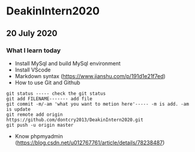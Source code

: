 # DeakinIntern2020
## 20 July 2020
### What I learn today
* Install MySql and build MySql environment
* Install VScode
* Markdown syntax
(https://www.jianshu.com/p/191d1e21f7ed)
* How to use Git and Github
```
git status ----- check the git status
git add FILENAME------- add file
git commit -m/-am 'what you want to metion here'----- -m is add. -am is update
git remote add origin https://github.com/dontcry2013/DeakinIntern2020.git
git push -u origin master
```
* Know phpmyadmin
(https://blog.csdn.net/u012767761/article/details/78238487)
